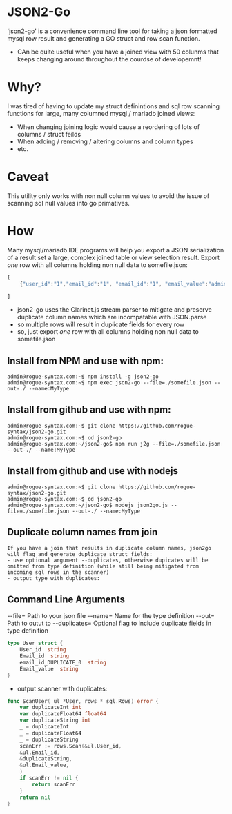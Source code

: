# JSON2-Go
'json2-go' is a convenience command line tool for taking a json formatted mysql row result and generating a GO struct and row scan function.
* CAn be quite useful when you have a joined view with 50 colunms that keeps changing around throughout the courdse of developemnt!


# Why?
I was tired of having to update my struct definintions and sql row scanning functions for large, many columned mysql / mariadb joined views:
* When changing joining logic would cause a reordering of lots of columns / struct feilds
* When adding / removing / altering columns and column types
* etc.

# Caveat
This utility only works with non null column values to avoid the issue of scanning sql null values into go primatives.

# How
Many mysql/mariadb IDE programs will help you export a JSON serialization of a result set a large, complex joined table or view selection result.
Export _one_ row with all columns holding non null data to somefile.json:
``` js
[
	{"user_id":"1","email_id":"1", "email_id":"1", "email_value":"admin@rogue-syntax.com"}
	
]
```
* json2-go uses the Clarinet.js stream parser to mitigate and preserve duplicate column names which are incompatable with JSON.parse
* so multiple rows will result in duplicate fields for every row
* so, just export _one_ row with all columns holding non null data to somefile.json


## Install from NPM and use with npm:
```console
admin@rogue-syntax.com:~$ npm install -g json2-go
admin@rogue-syntax.com:~$ npm exec json2-go --file=./somefile.json --out-./ --name:MyType
```

## Install from github and use with npm:
```console
admin@rogue-syntax.com:~$ git clone https://github.com/rogue-syntax/json2-go.git
admin@rogue-syntax.com:~$ cd json2-go
admin@rogue-syntax.com:~/json2-go$ npm run j2g --file=./somefile.json --out-./ --name:MyType
```

## Install from github and use with nodejs
```console
admin@rogue-syntax.com:~$ git clone https://github.com/rogue-syntax/json2-go.git
admin@rogue-syntax.com:~$ cd json2-go
admin@rogue-syntax.com:~/json2-go$ nodejs json2go.js --file=./somefile.json --out-./ --name:MyType
```

## Duplicate column names from join 
```console
If you have a join that results in duplicate column names, json2go will flag and generate duplicate struct fields:
- use optional argument --duplicates, otherwise dupicates will be omitted from type definition (while still being mitigated from incoming sql rows in the scanner)
- output type with duplicates:
```

## Command Line Arguments
--file= Path to your json file
--name= Name for the type definition
--out= Path to outut to
--duplicates= Optional flag to include duplicate fields in type definition

``` go
type User struct { 
	User_id  string 
	Email_id  string 
	email_id_DUPLICATE_0  string 
	Email_value  string 
}
```
- output scanner with duplicates:
``` go
func ScanUser( ul *User, rows * sql.Rows) error { 
	var duplicateInt int 
	var duplicateFloat64 float64 
	var duplicateString int 
	_ = duplicateInt 
	_ = duplicateFloat64 
	_ = duplicateString 
	scanErr := rows.Scan(&ul.User_id, 
	&ul.Email_id, 
	&duplicateString, 
	&ul.Email_value, 
	)
	if scanErr != nil {
		return scanErr
	}
	return nil
}
```
